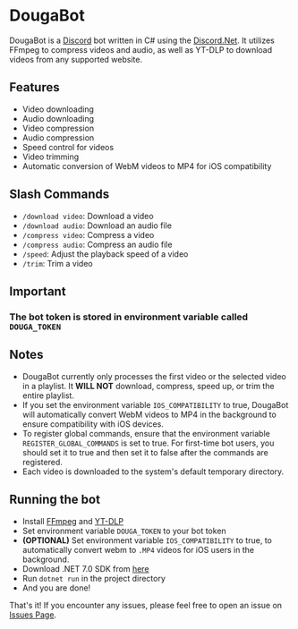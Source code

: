 # DougaBot

DougaBot is a [Discord](https://discord.com/) bot written in C# using the [Discord.Net](https://discordnet.dev/). It utilizes FFmpeg to compress videos and audio, as well as YT-DLP to download videos from any supported website.

## Features

- Video downloading
- Audio downloading
- Video compression
- Audio compression
- Speed control for videos
- Video trimming
- Automatic conversion of WebM videos to MP4 for iOS compatibility

## Slash Commands

- `/download video`: Download a video
- `/download audio`: Download an audio file
- `/compress video`: Compress a video
- `/compress audio`: Compress an audio file
- `/speed`: Adjust the playback speed of a video
- `/trim`: Trim a video

## Important
### The bot token is stored in environment variable called ``DOUGA_TOKEN``

## Notes

- DougaBot currently only processes the first video or the selected video in a playlist. It **WILL NOT** download, compress, speed up, or trim the entire playlist.
- If you set the environment variable `IOS_COMPATIBILITY` to true, DougaBot will automatically convert WebM videos to MP4 in the background to ensure compatibility with iOS devices.
- To register global commands, ensure that the environment variable `REGISTER_GLOBAL_COMMANDS` is set to true. For first-time bot users, you should set it to true and then set it to false after the commands are registered.
- Each video is downloaded to the system's default temporary directory.

## Running the bot
- Install [FFmpeg](https://ffmpeg.org/) and [YT-DLP](https://github.com/yt-dlp/yt-dlp)
- Set environment variable ``DOUGA_TOKEN`` to your bot token
- **(OPTIONAL)** Set environment variable ``IOS_COMPATIBILITY`` to true, to automatically convert webm to `.MP4` videos for iOS users in the background.
- Download .NET 7.0 SDK from [here](https://dotnet.microsoft.com/download/dotnet/7.0)
- Run ``dotnet run`` in the project directory
- And you are done!

That's it! If you encounter any issues, please feel free to open an issue on [Issues Page](https://github.com/DontEatOreo/DougaBot/issues). 